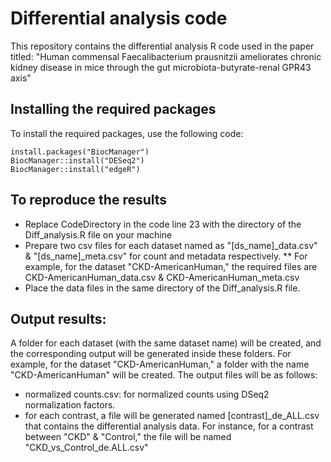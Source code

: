 # Differential analysis code

This repository contains the differential analysis R code used in the paper titled: "Human commensal Faecalibacterium prausnitzii ameliorates chronic kidney disease in mice through the gut microbiota-butyrate-renal GPR43 axis"


## Installing the required packages
To install the required packages, use the following code:
```
install.packages("BiocManager")
BiocManager::install("DESeq2")
BiocManager::install("edgeR")
```

## To reproduce the results
* Replace CodeDirectory in the code line 23 with the directory of the Diff_analysis.R file on your machine
* Prepare two csv files for each dataset named as "[ds_name]_data.csv" & "[ds_name]_meta.csv" for count and metadata respectively.
** For example, for the dataset "CKD-AmericanHuman," the required files are CKD-AmericanHuman_data.csv & CKD-AmericanHuman_meta.csv
* Place the data files in the same directory of the Diff_analysis.R file.

## Output results:
A folder for each dataset (with the same dataset name) will be created, and the corresponding output will be generated inside these folders.
For example, for the dataset "CKD-AmericanHuman," a folder with the name "CKD-AmericanHuman" will be created. The output files will be as follows:
* normalized counts.csv: for normalized counts using DSeq2 normalization factors.
* for each contrast, a file will be generated named [contrast]_de_ALL.csv that contains the differential analysis data. For instance, for a contrast between "CKD" & "Control," the file will be named "CKD_vs_Control_de.ALL.csv"


